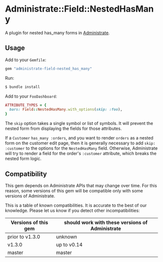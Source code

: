 # Administrate::Field::NestedHasMany

A plugin for nested has_many forms in [Administrate].

## Usage

Add to your `Gemfile`:

```ruby
gem "administrate-field-nested_has_many"
```

Run:

```bash
$ bundle install
```

Add to your `FooDashboard`:

```ruby
ATTRIBUTE_TYPES = {
  bars: Field::NestedHasMany.with_options(skip: :foo),
}
```

The `skip` option takes a single symbol or list of symbols.
It will prevent the nested form from displaying the fields for those attributes.

If a `Customer` `has_many :orders`,
and you want to render `orders` as a nested form on the customer edit page,
then it is generally necessary to add `skip: :customer` to the options
for the `NestedHasMany` field.
Otherwise, Administrate will try to render a field
for the order's `:customer` attribute,
which breaks the nested form logic.

## Compatibility

This gem depends on Administrate APIs that may change over time. For this reason,
some versions of this gem will be compatible only with some versions of Administrate.

This is a table of known compatibilities. It is accurate to the best of our knowledge.
Please let us know if you detect other incompatibilities:

| Versions of this gem | should work with these versions of Administrate |
|----------------------|-------------------------------------------------|
| prior to v1.3.0      | unknown                                         |
| v1.3.0               | up to v0.14                                     |
| master               | master                                          |

[Administrate]: https://github.com/thoughtbot/administrate
